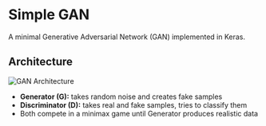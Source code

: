 # Simple GAN

A minimal Generative Adversarial Network (GAN) implemented in Keras.

## Architecture

![GAN Architecture]([https://raw.githubusercontent.com/udacity/deep-learning-v2-pytorch/master/gan_faces/assets/gan.png](https://www.ijraset.com/images/text_version_uploads/imag%201_53059.png))


- **Generator (G):** takes random noise and creates fake samples  
- **Discriminator (D):** takes real and fake samples, tries to classify them  
- Both compete in a minimax game until Generator produces realistic data  
